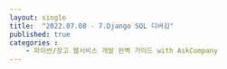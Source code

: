 ```yaml
---
layout: single
title:  "2022.07.08 - 7.Django SQL 디버깅"
published: true
categories : 
    - 파이썬/장고 웹서비스 개발 완벽 가이드 with AskCompany
---
```


